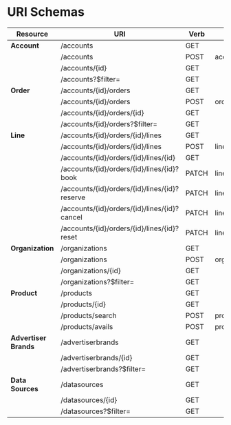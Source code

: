 # URI Schemas

| Resource    | URI                | Verb | Request                      | Response |
|-------------|--------------------|------|------------------------------|------------------------------------|
| **Account** | /accounts          | GET  |                              | accounts_collection_response.json |
|             | /accounts          | POST | accounts_request.json        | accounts_response.json |
|             | /accounts/{id}     | GET  |                              | accounts_response.json |
|             | /accounts?$filter= | GET  |                              | accounts_collection_response.json|
| **Order**   | /accounts/{id}/orders      | GET  |                           | orders_collection_response.json |
|             | /accounts/{id}/orders      | POST | orders_request.json       | orders_response.json |
|             | /accounts/{id}/orders/{id}      | GET  |                           | orders_response.json |
|             | /accounts/{id}/orders?$filter=  | GET  |                           | orders_collection_response.json |
| **Line**    | /accounts/{id}/orders/{id}/lines | GET |                           | lines_collection_response.json |
|             | /accounts/{id}/orders/{id}/lines | POST | lines_request.json       | lines_response.json |
|             | /accounts/{id}/orders/{id}/lines/{id} | GET |                      | lines_response.json |
|             | /accounts/{id}/orders/{id}/lines/{id}?book | PATCH | lines_request.json       | lines_response.json |
|             | /accounts/{id}/orders/{id}/lines/{id}?reserve | PATCH | lines_request.json       | lines_response.json |
|             | /accounts/{id}/orders/{id}/lines/{id}?cancel | PATCH | lines_request.json       | lines_response.json |
|             | /accounts/{id}/orders/{id}/lines/{id}?reset | PATCH | lines_request.json       | lines_response.json |
| **Organization** | /organizations  | GET            | | organizations_collection_response.json |
|                  | /organizations  | POST            | organizations_request.json | organizations_response.json |
|                  | /organizations/{id}  | GET            |  | organizations_response.json |
|                  | /organizations?$filter=   | GET            |  | organizations_collection_response.json |
| **Product** | /products          | GET  |                              | products_collection_response.json |
|             | /products/{id}     | GET  |                              | products_response.json |
|             | /products/search   | POST | products_search_request.json | products_collection_response.json |
|             | /products/avails   | POST | products_avails_request.json | products_avails_collection_response |
| **Advertiser Brands** | /advertiserbrands | GET |   | advertiserbrands_collection_response.json |
|                       | /advertiserbrands/{id} | GET |   | advertiserbrands_response.json |
|                       | /advertiserbrands?$filter= | GET |   | advertiserbrands_collection_response.json |
| **Data Sources** | /datasources | GET |   | datasources_collection_response.json |
|                       | /datasources/{id} | GET |   | datasources_response.json |
|                       | /datasources?$filter= | GET |   | datasources_collection_response.json |

